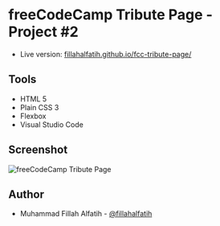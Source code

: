 # freeCodeCamp Tribute Page - Project #2
- Live version: [fillahalfatih.github.io/fcc-tribute-page/](https://fillahalfatih.github.io/fcc-tribute-page/)

## Tools
- HTML 5
- Plain CSS 3
- Flexbox
- Visual Studio Code

## Screenshot
![freeCodeCamp Tribute Page](https://github.com/fillahalfatih/fcc-survey-form/blob/main/screenshot/Tribute-Page-freeCodeCamp-Project.png "Tribute Page")

## Author
- Muhammad Fillah Alfatih - [@fillahalfatih](github.com/fillahalfatih)